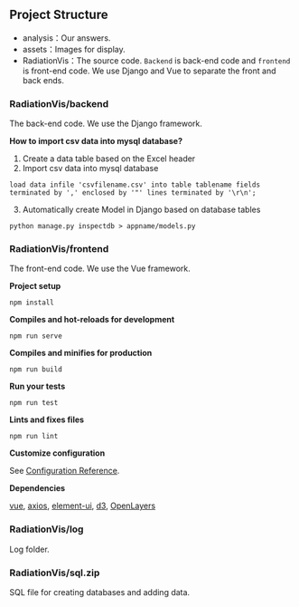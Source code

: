 ## Project Structure

* analysis：Our answers.
* assets：Images for display.
* RadiationVis：The source code. `Backend` is back-end code and `frontend` is front-end code. We use Django and Vue to separate the front and back ends.

### RadiationVis/backend
The back-end code. We use the Django framework.

**How to import csv data into mysql database?**

1. Create a data table based on the Excel header
2. Import csv data into mysql database
```
load data infile 'csvfilename.csv' into table tablename fields terminated by ',' enclosed by '"' lines terminated by '\r\n';
```
3. Automatically create Model in Django based on database tables
```
python manage.py inspectdb > appname/models.py
```

### RadiationVis/frontend
The front-end code. We use the Vue framework.

**Project setup**
```
npm install
```

**Compiles and hot-reloads for development**
```
npm run serve
```

**Compiles and minifies for production**
```
npm run build
```

**Run your tests**
```
npm run test
```

**Lints and fixes files**
```
npm run lint
```

**Customize configuration**

See [Configuration Reference](https://cli.vuejs.org/config/).


**Dependencies**

[vue](https://cn.vuejs.org/v2/guide/), [axios](https://www.kancloud.cn/yunye/axios/234845), [element-ui](http://element-cn.eleme.io/#/zh-CN), [d3](https://d3js.org/), [OpenLayers](https://openlayers.org/)

### RadiationVis/log
Log folder.

### RadiationVis/sql.zip
SQL file for creating databases and adding data.

